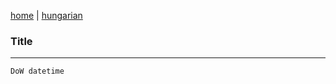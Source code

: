 [home](../README.md)
 | 
[hungarian](../hu/date.md)

### Title

<!-- email here -->

---
`DoW datetime`